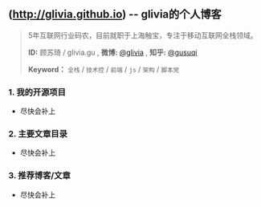 ## (http://glivia.github.io) -- glivia的个人博客

> 5年互联网行业码农，目前就职于上海触宝，专注于移动互联网全栈领域。
>
> **ID:** 顾苏琦 / glivia.gu , **微博:** [@glivia](http://weibo.com/glivia) , **知乎:** [@gusuqi](http://www.zhihu.com/people/gusuqi)
>
> **Keyword：** `全栈` / `技术控` / `前端` / `js` / `架构` / `脚本党`

### 1. 我的开源项目
- 尽快会补上

### 2. 主要文章目录
- 尽快会补上

### 3. 推荐博客/文章
- 尽快会补上
